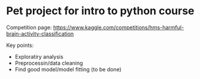 # Pet project for intro to python course 

Competition page: https://www.kaggle.com/competitions/hms-harmful-brain-activity-classification

Key points:

* Exploratiry analysis
* Preprocessin/data cleaning
* Find good model/model fitting (to be done)
